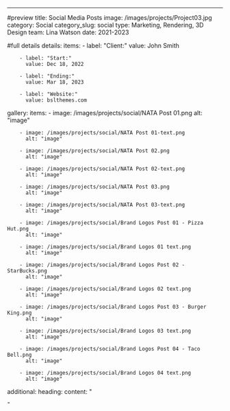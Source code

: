 ---
#preview
title: Social Media Posts
image: /images/projects/Project03.jpg
category: Social
category_slug: social
type: Marketing, Rendering, 3D Design
team: Lina Watson
date: 2021-2023

#full details
details:
    items:
        - label: "Client:"
          value: John Smith

        - label: "Start:"
          value: Dec 18, 2022
        
        - label: "Ending:"
          value: Mar 18, 2023
        
        - label: "Website:"
          value: bslthemes.com

gallery: 
    items:
        - image: /images/projects/social/NATA Post 01.png
          alt: "image"

        - image: /images/projects/social/NATA Post 01-text.png
          alt: "image"

        - image: /images/projects/social/NATA Post 02.png
          alt: "image"
        
        - image: /images/projects/social/NATA Post 02-text.png
          alt: "image"

        - image: /images/projects/social/NATA Post 03.png
          alt: "image"
        
        - image: /images/projects/social/NATA Post 03-text.png
          alt: "image"

        - image: /images/projects/social/Brand Logos Post 01 - Pizza Hut.png
          alt: "image"

        - image: /images/projects/social/Brand Logos 01 text.png
          alt: "image"

        - image: /images/projects/social/Brand Logos Post 02 - StarBucks.png
          alt: "image"

        - image: /images/projects/social/Brand Logos 02 text.png
          alt: "image"
        
        - image: /images/projects/social/Brand Logos Post 03 - Burger King.png
          alt: "image"

        - image: /images/projects/social/Brand Logos 03 text.png
          alt: "image"
        
        - image: /images/projects/social/Brand Logos Post 04 - Taco Bell.png
          alt: "image"
          
        - image: /images/projects/social/Brand Logos 04 text.png
          alt: "image"


additional:
    heading:
    content: "
     
    "
